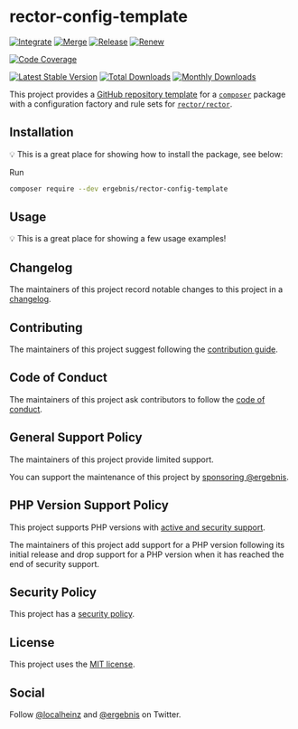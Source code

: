 # rector-config-template

[![Integrate](https://github.com/ergebnis/rector-config-template/workflows/Integrate/badge.svg)](https://github.com/ergebnis/rector-config-template/actions)
[![Merge](https://github.com/ergebnis/rector-config-template/workflows/Merge/badge.svg)](https://github.com/ergebnis/rector-config-template/actions)
[![Release](https://github.com/ergebnis/rector-config-template/workflows/Release/badge.svg)](https://github.com/ergebnis/rector-config-template/actions)
[![Renew](https://github.com/ergebnis/rector-config-template/workflows/Renew/badge.svg)](https://github.com/ergebnis/rector-config-template/actions)

[![Code Coverage](https://codecov.io/gh/ergebnis/rector-config-template/branch/main/graph/badge.svg)](https://codecov.io/gh/ergebnis/rector-config-template)

[![Latest Stable Version](https://poser.pugx.org/ergebnis/rector-config-template/v/stable)](https://packagist.org/packages/ergebnis/rector-config-template)
[![Total Downloads](https://poser.pugx.org/ergebnis/rector-config-template/downloads)](https://packagist.org/packages/ergebnis/rector-config-template)
[![Monthly Downloads](http://poser.pugx.org/ergebnis/rector-config-template/d/monthly)](https://packagist.org/packages/ergebnis/rector-config-template)

This project provides a [GitHub repository template](https://docs.github.com/en/repositories/creating-and-managing-repositories/creating-a-repository-from-a-template) for a [`composer`](https://getcomposer.org) package with a configuration factory and rule sets for [`rector/rector`](https://github.com/rectorphp/rector).

## Installation

💡 This is a great place for showing how to install the package, see below:

Run

```sh
composer require --dev ergebnis/rector-config-template
```

## Usage

💡 This is a great place for showing a few usage examples!

## Changelog

The maintainers of this project record notable changes to this project in a [changelog](CHANGELOG.md).

## Contributing

The maintainers of this project suggest following the [contribution guide](.github/CONTRIBUTING.md).

## Code of Conduct

The maintainers of this project ask contributors to follow the [code of conduct](.github/CODE_OF_CONDUCT.md).

## General Support Policy

The maintainers of this project provide limited support.

You can support the maintenance of this project by [sponsoring @ergebnis](https://github.com/sponsors/ergebnis).

## PHP Version Support Policy

This project supports PHP versions with [active and security support](https://www.php.net/supported-versions.php).

The maintainers of this project add support for a PHP version following its initial release and drop support for a PHP version when it has reached the end of security support.

## Security Policy

This project has a [security policy](.github/SECURITY.md).

## License

This project uses the [MIT license](LICENSE.md).

## Social

Follow [@localheinz](https://twitter.com/intent/follow?screen_name=localheinz) and [@ergebnis](https://twitter.com/intent/follow?screen_name=ergebnis) on Twitter.
